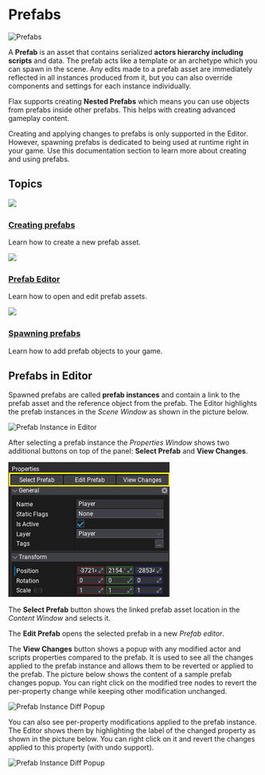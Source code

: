 # Prefabs

![Prefabs](media/nested_prefabs.gif)

A **Prefab** is an asset that contains serialized **actors hierarchy including scripts** and data. The prefab acts like a template or an archetype which you can spawn in the scene. Any edits made to a prefab asset are immediately reflected in all instances produced from it, but you can also override components and settings for each instance individually.

Flax supports creating **Nested Prefabs** which means you can use objects from prefabs inside other prefabs. This helps with creating advanced gameplay content.

Creating and applying changes to prefabs is only supported in the Editor. However, spawning prefabs is dedicated to being used at runtime right in your game. Use this documentation section to learn more about creating and using prefabs.

## Topics

<div class="frontpage">

<div class="frontpage-section">
<a href="creating-prefabs.md"><img src="media/creating-prefabs-icon.jpg"></a>
<h3><a href="creating-prefabs.md">Creating prefabs</a></h3>
<p>Learn how to create a new prefab asset.</p>
</div>

<div class="frontpage-section">
<a href="prefab-editor.md"><img src="media/prefab-editor-icon.jpg"></a>
<h3><a href="prefab-editor.md">Prefab Editor</a></h3>
<p>Learn how to open and edit prefab assets.</p>
</div>

<div class="frontpage-section">
<a href="spawning-prefabs.md"><img src="media/spawning-prefabs-icon.jpg"></a>
<h3><a href="spawning-prefabs.md">Spawning prefabs</a></h3>
<p>Learn how to add prefab objects to your game.</p>
</div>

</div>

## Prefabs in Editor

Spawned prefabs are called **prefab instances** and contain a link to the prefab asset and the reference object from the prefab. The Editor highlights the prefab instances in the *Scene Window* as shown in the picture below.

![Prefab Instance in Editor](media/prefab-instance.png)

After selecting a prefab instance the *Properties Window* shows two additional buttons on top of the panel: **Select Prefab** and **View Changes**.

![Prefab Instance Diff Popup](media/prefab-instance-buttons.png)

The **Select Prefab** button shows the linked prefab asset location in the *Content Window* and selects it.

The **Edit Prefab** opens the selected prefab in a new *Prefab editor*.

The **View Changes** button shows a popup with any modified actor and scripts properties compared to the prefab. It is used to see all the changes applied to the prefab instance and allows them to be reverted or applied to the prefab. The picture below shows the content of a sample prefab changes popup. You can right click on the modified tree nodes to revert the per-property change while keeping other modification unchanged.

![Prefab Instance Diff Popup](media/prefab-instance-diff-popup.png)

You can also see per-property modifications applied to the prefab instance. The Editor shows them by highlighting the label of the changed property as shown in the picture below. You can right click on it and revert the changes applied to this property (with undo support).

![Prefab Instance Diff Popup](media/prefab-instance-property-diff.png)

